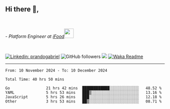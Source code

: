 <h2>Hi there  👋,</h2> </br>

<p><em>- Platform Engineer at <a href="https://www.ifood.com.br/">iFood</a><img src="https://media.giphy.com/media/WUlplcMpOCEmTGBtBW/giphy.gif" width="30"> 
</em></p></br>


[![Linkedin: prandogabriel](https://img.shields.io/badge/-prandogabriel-blue?style=flat-square&logo=Linkedin&logoColor=white&link=https://www.linkedin.com/in/prandogabriel/)](https://www.linkedin.com/in/prandogabriel)
![GitHub followers](https://img.shields.io/github/followers/prandogabriel?label=Follow&style=social)
![](https://visitor-badge.glitch.me/badge?page_id=prandogabriel.prandogabriel)
[![Waka Readme](https://github.com/prandogabriel/prandogabriel/actions/workflows/update-stats.yml.yml/badge.svg)](https://github.com/prandogabriel/prandogabriel/actions/workflows/update-stats.yml.yml)

---

<!--START_SECTION:waka-->

```golang
From: 10 November 2024 - To: 10 December 2024

Total Time: 40 hrs 50 mins

Go                21 hrs 42 mins  ████████████░░░░░░░░░░░░░   48.52 %
YAML              5 hrs 53 mins   ███▒░░░░░░░░░░░░░░░░░░░░░   13.16 %
JavaScript        5 hrs 26 mins   ███░░░░░░░░░░░░░░░░░░░░░░   12.18 %
Other             3 hrs 53 mins   ██▒░░░░░░░░░░░░░░░░░░░░░░   08.71 %
```

<!--END_SECTION:waka-->
